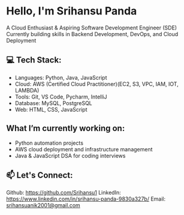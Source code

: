 # Hello, I'm Srihansu Panda

A Cloud Enthusiast & Aspiring Software Development Engineer (SDE)  
Currently building skills in Backend Development, DevOps, and Cloud Deployment  

## 💻 Tech Stack:
- Languages: Python, Java, JavaScript  
- Cloud: AWS (Certified Cloud Practitioner)(EC2, S3, VPC, IAM, IOT, LAMBDA)  
- Tools: Git, VS Code, Pycharm, IntelliJ
- Database: MySQL, PostgreSQL
- Web: HTML, CSS, JavaScript 

## What I’m currently working on:
- Python automation projects  
- AWS cloud deployment and infrastructure management  
- Java & JavaScript DSA for coding interviews  


## 📫 Let's Connect:
Github: https://github.com/Srihansu1
LinkedIn: https://www.linkedin.com/in/srihansu-panda-9830a327b/
Email: srihansuanik2001@gmail.com  
